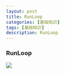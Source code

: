 ```yaml
---
layout: post
title: RunLoop
categories: [基础知识]
tags: [基础知识]
description: RunLoop
---
```





<h3>RunLoop</h3>

<img src="{{ site.BASE_PATH }}/assets/post/RunLoop.svg" ></img>
